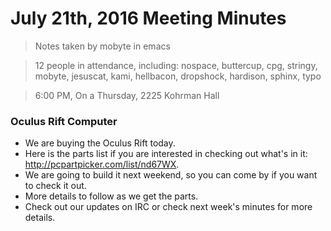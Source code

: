 # July 21th, 2016 Meeting Minutes
> Notes taken by mobyte in emacs

> 12 people in attendance, including: nospace, buttercup, cpg, stringy, mobyte, jesuscat, kami, hellbacon, dropshock, hardison, sphinx, typo

> 6:00 PM, On a Thursday, 2225 Kohrman Hall

### Oculus Rift Computer
- We are buying the Oculus Rift today.
- Here is the parts list if you are interested in checking out what's in it: http://pcpartpicker.com/list/nd67WX.
- We are going to build it next weekend, so you can come by if you want to check it out.
- More details to follow as we get the parts.
- Check out our updates on IRC or check next week's minutes for more details.
